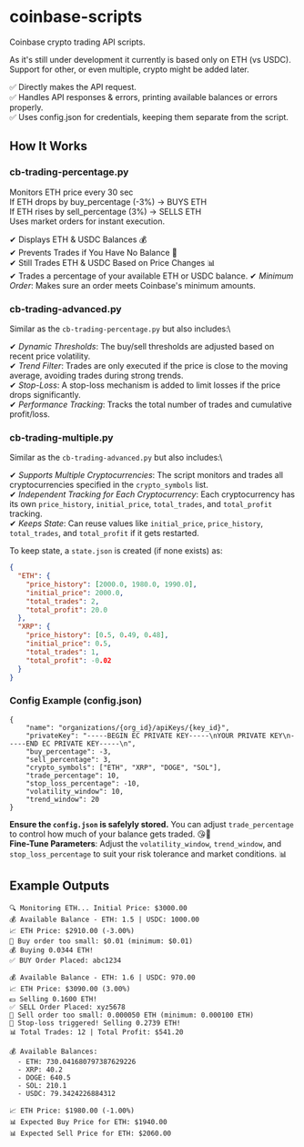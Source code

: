 # coinbase-scripts
Coinbase crypto trading API scripts.

As it's still under development it currently is based only on ETH (vs USDC). Support for other, or even multiple, crypto might be added later.

✅ Directly makes the API request.\
✅ Handles API responses & errors, printing available balances or errors properly.\
✅ Uses config.json for credentials, keeping them separate from the script.

## How It Works

### cb-trading-percentage.py
Monitors ETH price every 30 sec\
If ETH drops by buy_percentage (-3%) → BUYS ETH\
If ETH rises by sell_percentage (3%) → SELLS ETH\
Uses market orders for instant execution.

✔ Displays ETH & USDC Balances 💰\
✔ Prevents Trades if You Have No Balance 🚫\
✔ Still Trades ETH & USDC Based on Price Changes 📊\
✔ Trades a percentage of your available ETH or USDC balance.
✔ *Minimum Order*: Makes sure an order meets Coinbase's minimum amounts.

### cb-trading-advanced.py
Similar as the `cb-trading-percentage.py` but also includes:\

✔ *Dynamic Thresholds*: The buy/sell thresholds are adjusted based on recent price volatility.\
✔ *Trend Filter*: Trades are only executed if the price is close to the moving average, avoiding trades during strong trends.\
✔ *Stop-Loss*: A stop-loss mechanism is added to limit losses if the price drops significantly.\
✔ *Performance Tracking*: Tracks the total number of trades and cumulative profit/loss.

### cb-trading-multiple.py
Similar as the `cb-trading-advanced.py` but also includes:\

✔ *Supports Multiple Cryptocurrencies*: The script monitors and trades all cryptocurrencies specified in the `crypto_symbols` list.\
✔ *Independent Tracking for Each Cryptocurrency*: Each cryptocurrency has its own `price_history`, `initial_price`, `total_trades`, and `total_profit` tracking.\
✔ *Keeps State*: Can reuse values like `initial_price`, `price_history`, `total_trades`, and `total_profit` if it gets restarted.

To keep state, a `state.json` is created (if none exists) as:
```json
{
  "ETH": {
    "price_history": [2000.0, 1980.0, 1990.0],
    "initial_price": 2000.0,
    "total_trades": 2,
    "total_profit": 20.0
  },
  "XRP": {
    "price_history": [0.5, 0.49, 0.48],
    "initial_price": 0.5,
    "total_trades": 1,
    "total_profit": -0.02
  }
}
```

### Config Example (config.json)
```
{
    "name": "organizations/{org_id}/apiKeys/{key_id}",
    "privateKey": "-----BEGIN EC PRIVATE KEY-----\nYOUR PRIVATE KEY\n-----END EC PRIVATE KEY-----\n",
    "buy_percentage": -3,
    "sell_percentage": 3,
    "crypto_symbols": ["ETH", "XRP", "DOGE", "SOL"],
    "trade_percentage": 10,
    "stop_loss_percentage": -10,
    "volatility_window": 10,
    "trend_window": 20
}
```

**Ensure the `config.json` is safelyly stored.**
You can adjust `trade_percentage` to control how much of your balance gets traded. 😘💸\
**Fine-Tune Parameters**: Adjust the `volatility_window`, `trend_window`, and `stop_loss_percentage` to suit your risk tolerance and market conditions. 📊

## Example Outputs
```
🔍 Monitoring ETH... Initial Price: $3000.00
💰 Available Balance - ETH: 1.5 | USDC: 1000.00
📈 ETH Price: $2910.00 (-3.00%)
🚫 Buy order too small: $0.01 (minimum: $0.01)
💰 Buying 0.0344 ETH!
✅ BUY Order Placed: abc1234

💰 Available Balance - ETH: 1.6 | USDC: 970.00
📈 ETH Price: $3090.00 (3.00%)
💵 Selling 0.1600 ETH!
✅ SELL Order Placed: xyz5678
🚫 Sell order too small: 0.000050 ETH (minimum: 0.000100 ETH)
🚨 Stop-loss triggered! Selling 0.2739 ETH!
📊 Total Trades: 12 | Total Profit: $541.20

💰 Available Balances:
  - ETH: 730.041680797387629226
  - XRP: 40.2
  - DOGE: 640.5
  - SOL: 210.1
  - USDC: 79.3424226884312

📈 ETH Price: $1980.00 (-1.00%)
📊 Expected Buy Price for ETH: $1940.00
📊 Expected Sell Price for ETH: $2060.00
```
